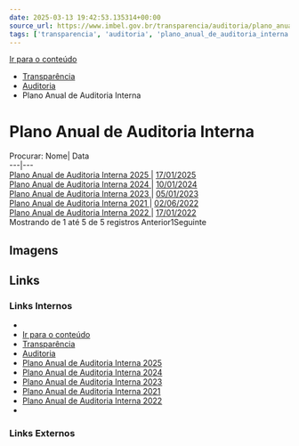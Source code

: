 ```yaml
---
date: 2025-03-13 19:42:53.135314+00:00
source_url: https://www.imbel.gov.br/transparencia/auditoria/plano_anual_de_auditoria_interna
tags: ['transparencia', 'auditoria', 'plano_anual_de_auditoria_interna']
---
```


[](https://www.imbel.gov.br/transparencia/auditoria/plano_anual_de_auditoria_interna)
[Ir para o conteúdo](https://www.imbel.gov.br/transparencia/auditoria/plano_anual_de_auditoria_interna#conteudo)
  * [ Transparência](https://www.imbel.gov.br/transparencia)
  * [ Auditoria](https://www.imbel.gov.br/transparencia/auditoria)
  * Plano Anual de Auditoria Interna


# Plano Anual de Auditoria Interna
Procurar:
Nome| Data  
---|---  
[ Plano Anual de Auditoria Interna 2025 ](https://www.imbel.gov.br/storage/transparencia/1737121530.pdf) | [17/01/2025](https://www.imbel.gov.br/storage/transparencia/1737121530.pdf)  
[ Plano Anual de Auditoria Interna 2024 ](https://www.imbel.gov.br/storage/transparencia/1704886197.pdf) | [10/01/2024](https://www.imbel.gov.br/storage/transparencia/1704886197.pdf)  
[ Plano Anual de Auditoria Interna 2023 ](https://www.imbel.gov.br/storage/transparencia/1689762989.pdf) | [05/01/2023](https://www.imbel.gov.br/storage/transparencia/1689762989.pdf)  
[ Plano Anual de Auditoria Interna 2021 ](https://www.imbel.gov.br/storage/transparencia/1684840223.pdf) | [02/06/2022](https://www.imbel.gov.br/storage/transparencia/1684840223.pdf)  
[ Plano Anual de Auditoria Interna 2022 ](https://www.imbel.gov.br/storage/transparencia/1684840183.pdf) | [17/01/2022](https://www.imbel.gov.br/storage/transparencia/1684840183.pdf)  
Mostrando de 1 até 5 de 5 registros
Anterior1Seguinte
[ ](https://www.imbel.gov.br/transparencia/auditoria/plano_anual_de_auditoria_interna#home)


## Imagens



## Links

### Links Internos

- [](https://www.imbel.gov.br/transparencia/auditoria/plano_anual_de_auditoria_interna)
- [Ir para o conteúdo](https://www.imbel.gov.br/transparencia/auditoria/plano_anual_de_auditoria_interna#conteudo)
- [Transparência](https://www.imbel.gov.br/transparencia)
- [Auditoria](https://www.imbel.gov.br/transparencia/auditoria)
- [Plano Anual de Auditoria Interna 2025](https://www.imbel.gov.br/storage/transparencia/1737121530.pdf)
- [Plano Anual de Auditoria Interna 2024](https://www.imbel.gov.br/storage/transparencia/1704886197.pdf)
- [Plano Anual de Auditoria Interna 2023](https://www.imbel.gov.br/storage/transparencia/1689762989.pdf)
- [Plano Anual de Auditoria Interna 2021](https://www.imbel.gov.br/storage/transparencia/1684840223.pdf)
- [Plano Anual de Auditoria Interna 2022](https://www.imbel.gov.br/storage/transparencia/1684840183.pdf)
- [](https://www.imbel.gov.br/transparencia/auditoria/plano_anual_de_auditoria_interna#home)

### Links Externos


